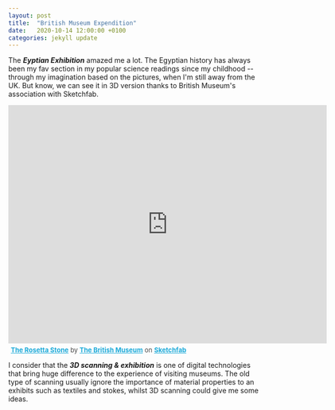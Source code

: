 ```yaml
---
layout: post
title:  "British Museum Expendition"
date:   2020-10-14 12:00:00 +0100
categories: jekyll update
---
```


The ***Eyptian Exhibition*** amazed me a lot. The Egyptian history has always been my fav section in my popular science readings since my childhood -- through my imagination based on the pictures, when I'm still away from the UK. But know, we can see it in 3D version thanks to British Museum's association with Sketchfab.
<div class="sketchfab-embed-wrapper">
    <iframe title="A 3D model" width="640" height="480" src="https://sketchfab.com/models/1e03509704a3490e99a173e53b93e282/embed?autostart=0&amp;ui_controls=1&amp;ui_infos=1&amp;ui_inspector=1&amp;ui_stop=1&amp;ui_watermark=1&amp;ui_watermark_link=1" frameborder="0" allow="autoplay; fullscreen; vr" mozallowfullscreen="true" webkitallowfullscreen="true"></iframe>
    <p style="font-size: 13px; font-weight: normal; margin: 5px; color: #4A4A4A;">
        <a href="https://sketchfab.com/3d-models/the-rosetta-stone-1e03509704a3490e99a173e53b93e282?utm_medium=embed&utm_source=website&utm_campaign=share-popup" target="_blank" style="font-weight: bold; color: #1CAAD9;">The Rosetta Stone</a>
        by <a href="https://sketchfab.com/britishmuseum?utm_medium=embed&utm_source=website&utm_campaign=share-popup" target="_blank" style="font-weight: bold; color: #1CAAD9;">The British Museum</a>
        on <a href="https://sketchfab.com?utm_medium=embed&utm_source=website&utm_campaign=share-popup" target="_blank" style="font-weight: bold; color: #1CAAD9;">Sketchfab</a>
    </p>
</div>

I consider that the ***3D scanning & exhibition*** is one of digital technologies that bring huge difference to the experience of visiting museums. The old type of scanning usually ignore the importance of material properties to an exhibits such as textiles and stokes, whilst 3D scanning could give me some ideas.